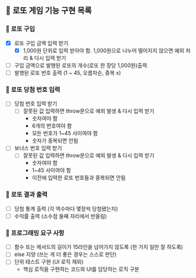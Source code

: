 ## 🎱 로또 게임 기능 구현 목록

### 📌 로또 구입

- [x] 로또 구입 금액 입력 받기
  - [x] 1,000원 단위로 입력 받아야 함. 1,000원으로 나누어 떨어지지 않으면 예외 처리 & 다시 입력 받기
- [ ] 구입 금액으로 발행된 로또의 개수(로또 한 장당 1,000원)출력
- [ ] 발행된 로또 번호 출력 (1 ~ 45, 오름차순, 중복 x)

### 📌 로또 당첨 번호 입력

- [ ] 당첨 번호 입력 받기
  - [ ] 잘못된 값 입력하면 throw문으로 예외 발생 & 다시 입력 받기
    - 숫자여야 함
    - 6개의 번호여야 함
    - 모든 번호가 1~45 사이여야 함
    - 숫자가 중복되면 안됨
- [ ] 보너스 번호 입력 받기
  - [ ] 잘못된 값 입력하면 throw문으로 예외 발생 & 다시 입력 받기
    - 숫자여야 함
    - 1~45 사이여야 함
    - 이전에 입력한 로또 번호들과 중복되면 안됨

### 📌 로또 결과 출력

- [ ] 당첨 통계 출력 (각 액수마다 몇장씩 당첨됐는지)
- [ ] 수익률 출력 (소수점 둘째 자리에서 반올림)

### 📌 프로그래밍 요구 사항

- [ ] 함수 또는 메서드의 길이가 15라인을 넘어가지 않도록 (한 가지 일만 잘 하도록)
- [ ] else 지양 (쓰는 게 더 좋은 경우는 스스로 판단)
- [ ] 단위 테스트 구현 (UI 로직 제외)
  - 핵심 로직을 구현하는 코드와 UI를 담당하는 로직 구분
